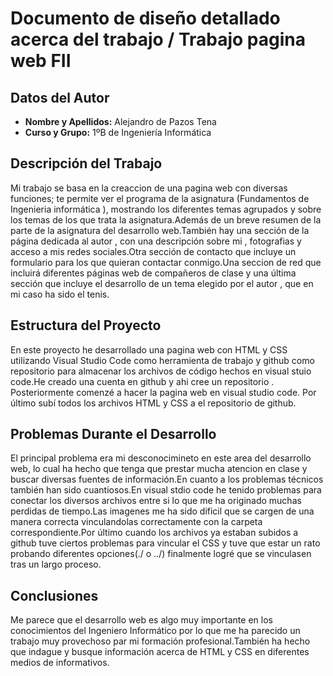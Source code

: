 # Documento de diseño detallado acerca del trabajo / Trabajo pagina web FII 

## Datos del Autor

- **Nombre y Apellidos:** Alejandro de Pazos Tena
- **Curso y Grupo:** 1ºB de Ingeniería Informática

## Descripción del Trabajo

Mi trabajo se basa en la creaccion de una pagina web con diversas funciones; te permite  ver el programa de la asignatura (Fundamentos de Ingenieria informática ),
mostrando los diferentes temas agrupados y sobre los temas de los que trata la asignatura.Además de un breve resumen de la parte de la asignatura del desarrollo web.También hay una sección de la página dedicada al autor , con una descripción sobre mi , fotografias y acceso a mis redes sociales.Otra sección de contacto que incluye un formulario para los que quieran contactar conmigo.Una seccion de red que incluirá diferentes páginas web de compañeros de clase y una última sección que incluye el desarrollo de un tema elegido por el autor , que en mi caso ha sido el tenis.


## Estructura del Proyecto

En este proyecto he desarrollado una pagina web con HTML y CSS utilizando Visual Studio Code como herramienta de trabajo y github como repositorio para almacenar los archivos de código hechos en visual stuio code.He creado una cuenta en github y ahi cree un repositorio .
Posteriormente comenzé a hacer la pagina web en visual studio code. Por último subí todos los archivos HTML y CSS a el repositorio de github.



## Problemas Durante el Desarrollo

El principal problema era mi desconocimineto en este area del desarrollo web, lo cual ha hecho que tenga que prestar mucha atencion en clase y buscar diversas fuentes de información.En cuanto a los problemas técnicos también han sido cuantiosos.En visual stdio code he tenido problemas para conectar los diversos archivos entre si lo que me ha originado muchas perdidas de tiempo.Las imagenes me ha sido dificil que se cargen de una manera correcta vinculandolas correctamente con la carpeta correspondiente.Por último cuando los archivos ya estaban subidos a github tuve ciertos problemas para vincular el CSS y tuve que estar un rato probando diferentes opciones(./ o ../) finalmente logré que se vinculasen tras un largo proceso.

## Conclusiones
Me parece que el desarrollo web es algo muy importante en los conocimientos del Ingeniero Informático por lo que me ha parecido un trabajo muy provechoso par mi formación profesional.También ha hecho que indague y busque información acerca de HTML y CSS en diferentes medios de informativos.



